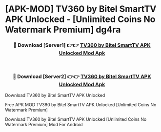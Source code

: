 # [APK-MOD] TV360 by Bitel SmartTV APK Unlocked - [Unlimited Coins No Watermark Premium] dg4ra



<div align="center">
<h3>🔴 Download [Server1] 👉👉 <a href="https://momento.my/?title=TV360_by_Bitel_SmartTV_APK_Unlocked">TV360 by Bitel SmartTV APK Unlocked Mod Apk</a></h3><br>

<h3>🔴 Download [Server2] 👉👉 <a href="https://momento.my/?title=TV360_by_Bitel_SmartTV_APK_Unlocked">TV360 by Bitel SmartTV APK Unlocked Mod Apk</a></h3>
</div>



Download TV360 by Bitel SmartTV APK Unlocked 

Free APK MOD TV360 by Bitel SmartTV APK Unlocked [Unlimited Coins No Watermark Premium]

Download TV360 by Bitel SmartTV APK Unlocked [Unlimited Coins No Watermark Premium] Mod For Android
